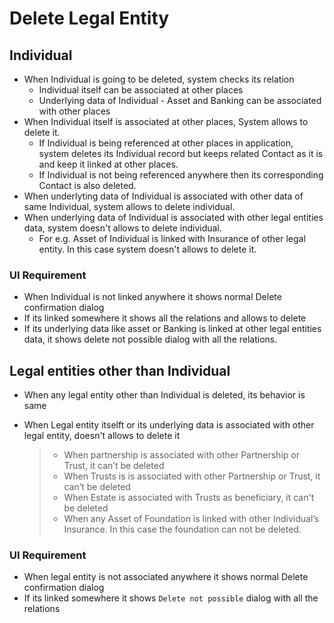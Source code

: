# Delete Legal Entity

## Individual

- When Individual is going to be deleted, system checks its relation
  - Individual itself can be associated at other places
  - Underlying data of Individual - Asset and Banking can be associated with other places
- When Individual itself is associated at other places, System allows to delete it.
  - If Individual is being referenced at other places in application, system deletes its Individual record but keeps related Contact as it is and keep it linked at other places.
  - If Individual is not being referenced anywhere then its corresponding Contact is also deleted.
- When underlyting data of Individual is associated with other data of same Individual, system allows to delete individual.
- When underlying data of Individual is associated with other legal entities data, system doesn't allows to delete individual.
  - For e.g. Asset of Individual is linked with Insurance of other legal entity. In this case system doesn't allows to delete it.

### UI Requirement

- When Individual is not linked anywhere it shows normal Delete confirmation dialog
- If its linked somewhere it shows all the relations and allows to delete
- If its underlying data like asset or Banking is linked at other legal entities data, it shows delete not possible dialog with all the relations.

## Legal entities other than Individual

- When any legal entity other than Individual is deleted, its behavior is same

- When Legal entity itselft or its underlying data is associated with other legal entity, doesn't allows to delete it

  > - When partnership is associated with other Partnership or Trust, it can’t be deleted
  > - When Trusts is is associated with other Partnership or Trust, it can’t be deleted
  > - When Estate is associated with Trusts as beneficiary, it can't be deleted
  > - When any Asset of Foundation is linked with other Individual’s Insurance. In this case the foundation can not be deleted.

### UI Requirement

- When legal entity is not associated anywhere it shows normal Delete confirmation dialog
- If its linked somewhere it shows `Delete not possible` dialog with all the relations